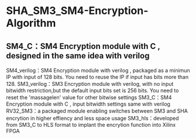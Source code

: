 # SHA_SM3_SM4-Encryption-Algorithm
## SM4_C：SM4 Encryption module with C , designed in the same idea with verilog
SM4_verilog：SM4 Encryption module with verilog , packaged as a minimun IP with input of 128 bits. You need to reuse the IP if input has bits more than 128.
SM3_verilog：SM3 Encryption module with verilog, with no input bitwidth restriction,but the default input bits set is 256 bits. You need to reset the 'massagelen' value for other bitwise settings
SM3_C：SM4 Encryption module with C , input bitwidth settings same with verilog
RV32_SM3：a packaged module enabling switches between SM3 and SHA encrytion in higher effiency and less space usage
SM3_hls：developed from SM3_C to HLS format to implant the encrytion function into Xilinx FPGA
